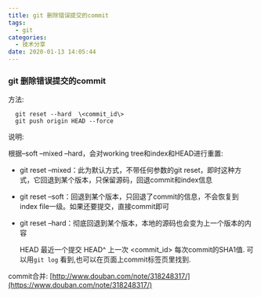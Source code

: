 ```yaml
---
title: git 删除错误提交的commit
tags:
  - git
categories:
  - 技术分享
date: 2020-01-13 14:05:44
---
```


### git 删除错误提交的commit

方法: 
```
  git reset --hard  \<commit_id\>
  git push origin HEAD --force
```
说明:
<!-- more -->
根据–soft –mixed –hard，会对working tree和index和HEAD进行重置:
* git reset –mixed：此为默认方式，不带任何参数的git reset，即时这种方式，它回退到某个版本，只保留源码，回退commit和index信息

* git reset –soft：回退到某个版本，只回退了commit的信息，不会恢复到index file一级。如果还要提交，直接commit即可

* git reset –hard：彻底回退到某个版本，本地的源码也会变为上一个版本的内容



  HEAD 最近一个提交
  HEAD^ 上一次
  \<commit_id\>  每次commit的SHA1值. 可以用`git log` 看到,也可以在页面上commit标签页里找到.

commit合并:
[http://www.douban.com/note/318248317/](https://www.douban.com/note/318248317/)